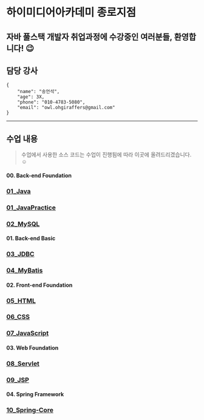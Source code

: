 # 하이미디어아카데미 종로지점
## 자바 풀스택 개발자 취업과정에 수강중인 여러분들, 환영합니다! :wink:
## 담당 강사
```
{
    "name": "송언석",
    "age": 3X,
    "phone": "010-4783-5080",
    "email": "owl.ohgiraffers@gmail.com"
}
```

---
## 수업 내용
> 수업에서 사용한 소스 코드는 수업이 진행됨에 따라 이곳에 올려드리겠습니다. :relaxed:
#### 00. Back-end Foundation
### [01_Java](https://github.com/20240617-himedia-jongro/01_Java.git)
### [01_JavaPractice](https://github.com/20240617-himedia-jongro/01_JavaPractice)
### [02_MySQL](https://github.com/20240617-himedia-jongro/02_MySQL)
#### 01. Back-end Basic
### [03_JDBC](https://github.com/20240617-himedia-jongro/03_JDBC)
### [04_MyBatis](https://github.com/20240617-himedia-jongro/04_MyBatis)
#### 02. Front-end Foundation
### [05_HTML](https://github.com/20240617-himedia-jongro/05_HTML)
### [06_CSS](https://github.com/20240617-himedia-jongro/06_CSS)
### [07_JavaScript](https://github.com/20240617-himedia-jongro/07_JavaScript)
#### 03. Web Foundation
### [08_Servlet](https://github.com/20240617-himedia-jongro/08_Servlet)
### [09_JSP](https://github.com/20240617-himedia-jongro/09_JSP)
#### 04. Spring Framework
### [10_Spring-Core](https://github.com/20240617-himedia-jongro/10_Spring-Core)
